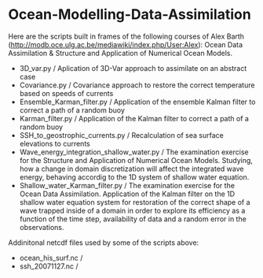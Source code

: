 # Ocean-Modelling-Data-Assimilation
Here are the scripts built in frames of the following courses of Alex Barth (http://modb.oce.ulg.ac.be/mediawiki/index.php/User:Alex): Ocean Data Assimilation & Structure and Application of Numerical Ocean Models.


* 3D_var.py / Aplication of 3D-Var approach to assimilate on an abstract case
* Covariance.py / Covariance approach to restore the correct temperature based on speeds of currents
* Ensemble_Karman_filter.py / Application of the ensemble Kalman filter to correct a path of a random buoy
* Karman_filter.py / Application of the Kalman filter to correct a path of a random buoy
* SSH_to_geostrophic_currents.py / Recalculation of sea surface elevations to currents
* Wave_energy_integration_shallow_water.py / The examination exercise for the Structure and Application of Numerical Ocean Models. Studying, how a change in domain discretization will affect the integrated wave energy, behaving accordig to the 1D system of shallow water equation.
* Shallow_water_Karman_filter.py / The examination exercise for the Ocean Data Assimilation. Application of the Kalman filter on the 1D shallow water equation system for restoration of the correct shape of a wave trapped inside of a domain in order to explore its efficiency as a function of the time step, availability of data and a random error in the observations.

Addinitonal netcdf files used by some of the scripts above:
* ocean_his_surf.nc / 
* ssh_20071127.nc / 
